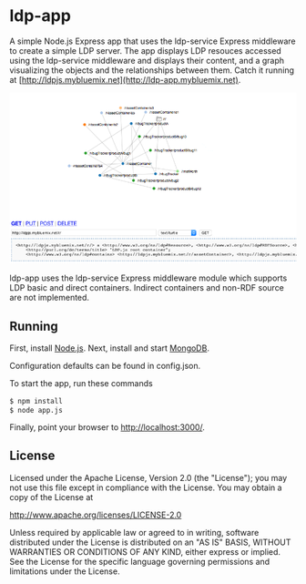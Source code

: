# ldp-app

A simple Node.js Express app that uses the ldp-service Express middleware to create a simple LDP server.  The app displays LDP resouces accessed using the ldp-service middleware and displays their content, and a graph visualizing the objects and the relationships between them. Catch it running at
[http://ldpjs.mybluemix.net](http://ldp-app.mybluemix.net).

![ldp-app Screenshot](screenshot.png "ldp-app Screenshot")

ldp-app uses the ldp-service Express middleware module which supports LDP basic and direct containers. Indirect containers and non-RDF source are not implemented.

## Running

First, install [Node.js](http://nodejs.org). Next, install and start
[MongoDB](http://docs.mongodb.org/manual/installation/).

Configuration defaults can be found in config.json.

To start the app, run these commands

    $ npm install
    $ node app.js

Finally, point your browser to
[http://localhost:3000/](http://localhost:3000/).

## License

Licensed under the Apache License, Version 2.0 (the "License");
you may not use this file except in compliance with the License.
You may obtain a copy of the License at

   http://www.apache.org/licenses/LICENSE-2.0

Unless required by applicable law or agreed to in writing, software
distributed under the License is distributed on an "AS IS" BASIS,
WITHOUT WARRANTIES OR CONDITIONS OF ANY KIND, either express or implied.
See the License for the specific language governing permissions and
limitations under the License.
